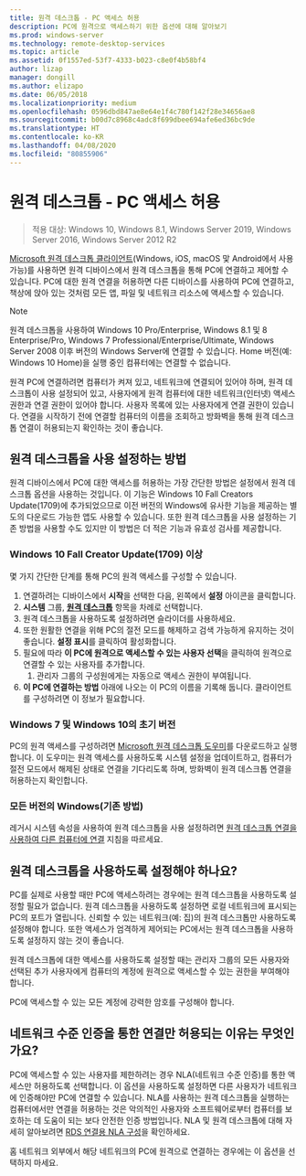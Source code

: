 ```yaml
---
title: 원격 데스크톱 - PC 액세스 허용
description: PC에 원격으로 액세스하기 위한 옵션에 대해 알아보기
ms.prod: windows-server
ms.technology: remote-desktop-services
ms.topic: article
ms.assetid: 0f1557ed-53f7-4333-b023-c8e0f4b58bf4
author: lizap
manager: dongill
ms.author: elizapo
ms.date: 06/05/2018
ms.localizationpriority: medium
ms.openlocfilehash: 0596dbd847ae8e64e1f4c780f142f28e34656ae8
ms.sourcegitcommit: b00d7c8968c4adc8f699dbee694afe6ed36bc9de
ms.translationtype: HT
ms.contentlocale: ko-KR
ms.lasthandoff: 04/08/2020
ms.locfileid: "80855906"
---
```

# <a name="remote-desktop---allow-access-to-your-pc"></a>원격 데스크톱 - PC 액세스 허용

>적용 대상: Windows 10, Windows 8.1, Windows Server 2019, Windows Server 2016, Windows Server 2012 R2

[Microsoft 원격 데스크톱 클라이언트](remote-desktop-clients.md)(Windows, iOS, macOS 맟 Android에서 사용 가능)를 사용하면 원격 디바이스에서 원격 데스크톱을 통해 PC에 연결하고 제어할 수 있습니다. PC에 대한 원격 연결을 허용하면 다른 디바이스를 사용하여 PC에 연결하고, 책상에 앉아 있는 것처럼 모든 앱, 파일 및 네트워크 리소스에 액세스할 수 있습니다.  

> [!NOTE]
> 원격 데스크톱을 사용하여 Windows 10 Pro/Enterprise, Windows 8.1 및 8 Enterprise/Pro, Windows 7 Professional/Enterprise/Ultimate, Windows Server 2008 이후 버전의 Windows Server에 연결할 수 있습니다. Home 버전(예: Windows 10 Home)을 실행 중인 컴퓨터에는 연결할 수 없습니다. 

원격 PC에 연결하려면 컴퓨터가 켜져 있고, 네트워크에 연결되어 있어야 하며, 원격 데스크톱이 사용 설정되어 있고, 사용자에게 원격 컴퓨터에 대한 네트워크(인터넷) 액세스 권한과 연결 권한이 있어야 합니다. 사용자 목록에 있는 사용자에게 연결 권한이 있습니다. 연결을 시작하기 전에 연결할 컴퓨터의 이름을 조회하고 방화벽을 통해 원격 데스크톱 연결이 허용되는지 확인하는 것이 좋습니다.

## <a name="how-to-enable-remote-desktop"></a>원격 데스크톱을 사용 설정하는 방법

원격 디바이스에서 PC에 대한 액세스를 허용하는 가장 간단한 방법은 설정에서 원격 데스크톱 옵션을 사용하는 것입니다. 이 기능은 Windows 10 Fall Creators Update(1709)에 추가되었으므로 이전 버전의 Windows에 유사한 기능을 제공하는 별도의 다운로드 가능한 앱도 사용할 수 있습니다. 또한 원격 데스크톱을 사용 설정하는 기존 방법을 사용할 수도 있지만 이 방법은 더 적은 기능과 유효성 검사를 제공합니다.

### <a name="windows-10-fall-creator-update-1709-or-later"></a>Windows 10 Fall Creator Update(1709) 이상

몇 가지 간단한 단계를 통해 PC의 원격 액세스를 구성할 수 있습니다.
1. 연결하려는 디바이스에서 **시작**을 선택한 다음, 왼쪽에서 **설정** 아이콘을 클릭합니다.
2. **시스템** 그룹, [**원격 데스크톱**](ms-settings:remotedesktop) 항목을 차례로 선택합니다.
3. 원격 데스크톱을 사용하도록 설정하려면 슬라이더를 사용하세요.
4. 또한 원활한 연결을 위해 PC의 절전 모드를 해제하고 검색 가능하게 유지하는 것이 좋습니다. **설정 표시**를 클릭하여 활성화합니다.
5. 필요에 따라 **이 PC에 원격으로 액세스할 수 있는 사용자 선택**을 클릭하여 원격으로 연결할 수 있는 사용자를 추가합니다.
   1. 관리자 그룹의 구성원에게는 자동으로 액세스 권한이 부여됩니다.
6. **이 PC에 연결하는 방법** 아래에 나오는 이 PC의 이름을 기록해 둡니다. 클라이언트를 구성하려면 이 정보가 필요합니다.

### <a name="windows-7-and-early-version-of-windows-10"></a>Windows 7 및 Windows 10의 초기 버전

PC의 원격 액세스를 구성하려면 [Microsoft 원격 데스크톱 도우미](https://www.microsoft.com/download/details.aspx?id=50042)를 다운로드하고 실행합니다. 이 도우미는 원격 액세스를 사용하도록 시스템 설정을 업데이트하고, 컴퓨터가 절전 모드에서 해제된 상태로 연결을 기다리도록 하며, 방화벽이 원격 데스크톱 연결을 허용하는지 확인합니다. 

### <a name="all-versions-of-windows-legacy-method"></a>모든 버전의 Windows(기존 방법)

레거시 시스템 속성을 사용하여 원격 데스크톱을 사용 설정하려면 [원격 데스크톱 연결을 사용하여 다른 컴퓨터에 연결](https://windows.microsoft.com/windows/remote-desktop-connection-faq) 지침을 따르세요.

## <a name="should-i-enable-remote-desktop"></a>원격 데스크톱을 사용하도록 설정해야 하나요?

PC를 실제로 사용할 때만 PC에 액세스하려는 경우에는 원격 데스크톱을 사용하도록 설정할 필요가 없습니다. 원격 데스크톱을 사용하도록 설정하면 로컬 네트워크에 표시되는 PC의 포트가 열립니다. 신뢰할 수 있는 네트워크(예: 집)의 원격 데스크톱만 사용하도록 설정해야 합니다. 또한 액세스가 엄격하게 제어되는 PC에서는 원격 데스크톱을 사용하도록 설정하지 않는 것이 좋습니다.

원격 데스크톱에 대한 액세스를 사용하도록 설정할 때는 관리자 그룹의 모든 사용자와 선택된 추가 사용자에게 컴퓨터의 계정에 원격으로 액세스할 수 있는 권한을 부여해야 합니다.

PC에 액세스할 수 있는 모든 계정에 강력한 암호를 구성해야 합니다.

## <a name="why-allow-connections-only-with-network-level-authentication"></a>네트워크 수준 인증을 통한 연결만 허용되는 이유는 무엇인가요? 

PC에 액세스할 수 있는 사용자를 제한하려는 경우 NLA(네트워크 수준 인증)를 통한 액세스만 허용하도록 선택합니다. 이 옵션을 사용하도록 설정하면 다른 사용자가 네트워크에 인증해야만 PC에 연결할 수 있습니다. NLA를 사용하는 원격 데스크톱을 실행하는 컴퓨터에서만 연결을 허용하는 것은 악의적인 사용자와 소프트웨어로부터 컴퓨터를 보호하는 데 도움이 되는 보다 안전한 인증 방법입니다. NLA 및 원격 데스크톱에 대해 자세히 알아보려면 [RDS 연결용 NLA 구성](https://technet.microsoft.com/library/cc732713(v=ws.11).aspx)을 확인하세요.

홈 네트워크 외부에서 해당 네트워크의 PC에 원격으로 연결하는 경우에는 이 옵션을 선택하지 마세요.
